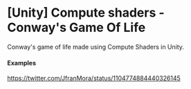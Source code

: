 # [Unity] Compute shaders - Conway's Game Of Life
Conway's game of life made using Compute Shaders in Unity.

#### Examples
https://twitter.com/JfranMora/status/1104774884440326145
